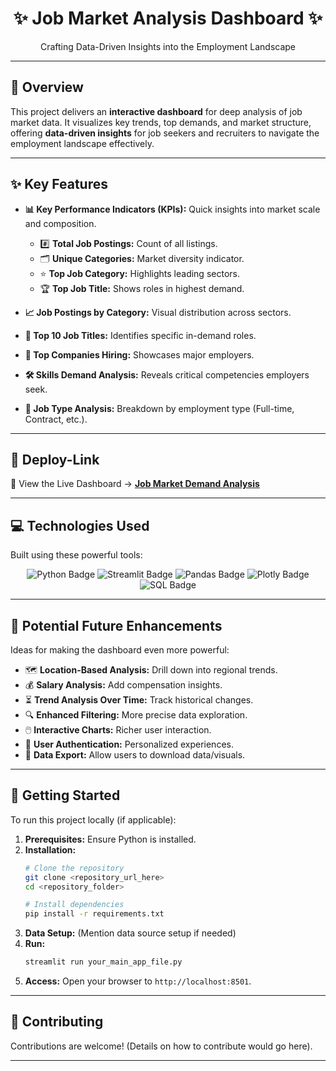 <div align="center">
  <h1>✨ Job Market Analysis Dashboard ✨</h1>
  <p>Crafting Data-Driven Insights into the Employment Landscape</p>
</div>

<div align="center">
  </div>

---

## 📖 Overview

This project delivers an **interactive dashboard** for deep analysis of job market data. It visualizes key trends, top demands, and market structure, offering **data-driven insights** for job seekers and recruiters to navigate the employment landscape effectively.

---

## ✨ Key Features

* **📊 Key Performance Indicators (KPIs):** Quick insights into market scale and composition.
    * #️⃣ **Total Job Postings:** Count of all listings.
    * 🗂️ **Unique Categories:** Market diversity indicator.
    * ⭐ **Top Job Category:** Highlights leading sectors.
    * 🏆 **Top Job Title:** Shows roles in highest demand.

* **📈 Job Postings by Category:** Visual distribution across sectors.

* **🥇 Top 10 Job Titles:** Identifies specific in-demand roles.

* **🏢 Top Companies Hiring:** Showcases major employers.

* **🛠️ Skills Demand Analysis:** Reveals critical competencies employers seek.

* **💼 Job Type Analysis:** Breakdown by employment type (Full-time, Contract, etc.).

---

## 🔗 Deploy-Link

🚀 View the Live Dashboard → [**Job Market Demand Analysis**](https://job-market-demand-analysis.streamlit.app/)

---

## 💻 Technologies Used

Built using these powerful tools:

<p align="center">
  <img src="https://img.shields.io/badge/Python-3776AB?style=for-the-badge&logo=python&logoColor=white" alt="Python Badge"/>
  <img src="https://img.shields.io/badge/Streamlit-FF4B4B?style=for-the-badge&logo=streamlit&logoColor=white" alt="Streamlit Badge"/>
  <img src="https://img.shields.io/badge/Pandas-150458?style=for-the-badge&logo=pandas&logoColor=white" alt="Pandas Badge"/>
  <img src="https://img.shields.io/badge/Plotly-239120?style=for-the-badge&logo=plotly&logoColor=white" alt="Plotly Badge"/>
  <img src="https://img.shields.io/badge/SQL-4479A1?style=for-the-badge&logo=mysql&logoColor=white" alt="SQL Badge"/>
  </p>

---

## 🌱 Potential Future Enhancements

Ideas for making the dashboard even more powerful:

* 🗺️ **Location-Based Analysis:** Drill down into regional trends.
* 💰 **Salary Analysis:** Add compensation insights.
* ⏳ **Trend Analysis Over Time:** Track historical changes.
* 🔍 **Enhanced Filtering:** More precise data exploration.
* 🖱️ **Interactive Charts:** Richer user interaction.
* 🔐 **User Authentication:** Personalized experiences.
* 💾 **Data Export:** Allow users to download data/visuals.

---

## 🚀 Getting Started

To run this project locally (if applicable):

1.  **Prerequisites:** Ensure Python is installed.
2.  **Installation:**
    ```bash
    # Clone the repository
    git clone <repository_url_here>
    cd <repository_folder>

    # Install dependencies
    pip install -r requirements.txt
    ```
3.  **Data Setup:** (Mention data source setup if needed)
4.  **Run:**
    ```bash
    streamlit run your_main_app_file.py
    ```
5.  **Access:** Open your browser to `http://localhost:8501`.

---

## 🙌 Contributing

Contributions are welcome! (Details on how to contribute would go here).

---

<div align="center">
  </div>
